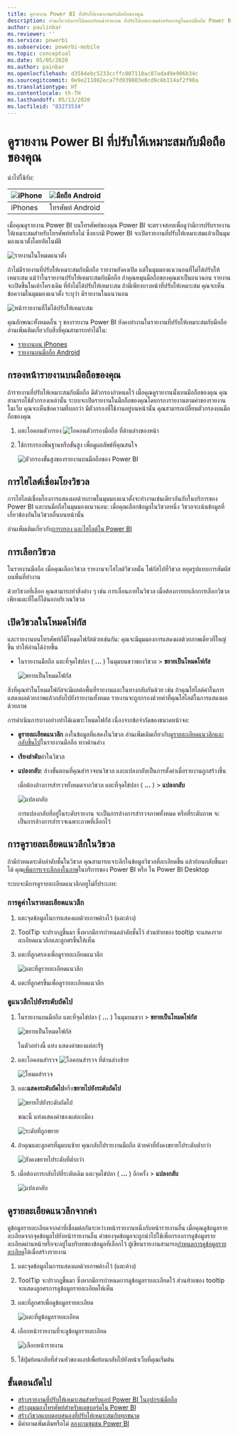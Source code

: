 ```yaml
---
title: ดูรายงาน Power BI ที่ปรับให้เหมาะสมกับมือถือของคุณ
description: อ่านเกี่ยวกับการโต้ตอบกับหน้ารายงาน ที่ปรับให้เหมาะสมสำหรับการดูในแอปมือถือ Power BI
author: paulinbar
ms.reviewer: ''
ms.service: powerbi
ms.subservice: powerbi-mobile
ms.topic: conceptual
ms.date: 05/05/2020
ms.author: painbar
ms.openlocfilehash: d3584ebc5233ccffc007118ac87ada49e906b34c
ms.sourcegitcommit: 0e9e211082eca7fd939803e0cd9c6b114af2f90a
ms.translationtype: HT
ms.contentlocale: th-TH
ms.lasthandoff: 05/13/2020
ms.locfileid: "83273534"
---
```

# <a name="view-power-bi-reports-optimized-for-your-phone"></a>ดูรายงาน Power BI ที่ปรับให้เหมาะสมกับมือถือของคุณ

นำไปใช้กับ:

| ![iPhone](./media/mobile-apps-view-phone-report/ios-logo-40-px.png) | ![มือถือ Android](./media/mobile-apps-view-phone-report/android-logo-40-px.png) |
|:--- |:--- |
| iPhones |โทรศัพท์ Android |

เมื่อคุณดูรายงาน Power BI บนโทรศัพท์ของคุณ Power BI จะตรวจสอบเพื่อดูว่ามีการปรับรายงานให้เหมาะสมสำหรับโทรศัพท์หรือไม่ ซึ่งหากมี Power BI จะเปิดรายงานที่ปรับให้เหมาะสมแล้วเป็นมุมมองแนวตั้งโดยอัตโนมัติ

![รายงานในโหมดแนวตั้ง](./media/mobile-apps-view-phone-report/07-power-bi-phone-report-portrait.png)

ถ้าไม่มีรายงานที่ปรับให้เหมาะสมกับมือถือ รายงานยังคงเปิด แต่ในมุมมองแนวนอนที่ไม่ได้ปรับให้เหมาะสม แม้ว่าในรายงานปรับให้เหมาะสมกับมือถือ ถ้าคุณหมุนมือถือของคุณมาเป็นแนวนอน รายงานจะเปิดขึ้นในเค้าโครงเดิม ที่ยังไม่ได้ปรับให้เหมาะสม ถ้ามีเพียงบางหน้าที่ปรับให้เหมาะสม คุณจะเห็นข้อความในมุมมองแนวตั้ง ระบุว่า มีรายงานในแนวนอน

![หน้ารายงานที่ไม่ได้ปรับให้เหมาะสม](./media/mobile-apps-view-phone-report/06-power-bi-phone-report-page-not-optimized.png)

คุณลักษณะทั้งหมดอื่น ๆ ของรายงาน Power BI ยังคงทำงานในรายงานที่ปรับให้เหมาะสมกับมือถือ อ่านเพิ่มเติมเกี่ยวกับสิ่งที่คุณสามารถทำได้ใน:

* [รายงานบน iPhones](mobile-reports-in-the-mobile-apps.md) 
* [รายงานบนมือถือ Android](mobile-reports-in-the-mobile-apps.md)

## <a name="filter-the-report-page-on-a-phone"></a>กรองหน้ารายงานบนมือถือของคุณ
ถ้ารายงานที่ปรับให้เหมาะสมกับมือถือ มีตัวกรองกำหนดไว้ เมื่อคุณดูรายงานนั้นบนมือถือของคุณ คุณสามารถใช้ตัวกรองเหล่านั้น ระบบจะเปิดรายงานในมือถือของคุณโดยกรองรายงานตามค่าของรายงานในเว็บ คุณจะเห็นข้อความที่บอกว่า มีตัวกรองที่ใช้งานอยู่บนหน้านั้น คุณสามารถเปลี่ยนตัวกรองบนมือถือของคุณ

1. แตะไอคอนตัวกรอง ![ไอคอนตัวกรองมือถือ](./media/mobile-apps-view-phone-report/power-bi-phone-filter-icon.png) ที่ด้านล่างของหน้า

2. ใช้การกรองพื้นฐานหรือขั้นสูง เพื่อดูผลลัพธ์ที่คุณสนใจ
   
    ![ตัวกรองขั้นสูงของรายงานบนมือถือของ Power BI](./media/mobile-apps-view-phone-report/power-bi-iphone-advanced-filter-toronto.png)

## <a name="cross-highlight-visuals"></a>การไฮไลต์เชื่อมโยงวิชวล
การไฮไลต์เชื่อมโยงการแสดงผลด้วยภาพในมุมมองแนวตั้งจะทำงานเช่นเดียวกันกับในบริการของ Power BI และบนมือถือในมุมมองแนวนอน: เมื่อคุณเลือกข้อมูลในวิชวลหนึ่ง วิชวลจะเน้นข้อมูลที่เกี่ยวข้องกันในวิชวลอื่นบนหน้านั้น

อ่านเพิ่มเติมเกี่ยวกับ[การกรอง และไฮไลต์ใน Power BI](../../create-reports/power-bi-reports-filters-and-highlighting.md)

## <a name="select-visuals"></a>การเลือกวิชวล
ในรายงานมือถือ เมื่อคุณเลือกวิชวล รายงานจะไฮไลต์วิชวลนั้น โฟกัสไปที่วิชวล หยุดรูปแบบการสัมผัสบนพื่นที่ทำงาน

ด้วยวิชวลที่เลือก คุณสามารถทำสิ่งต่าง ๆ เช่น การเลื่อนภายในวิชวล เมื่อต้องการยกเลิกการเลือกวิชวล เพียงแตะที่ใดก็ได้นอกบริเวณวิชวล

## <a name="open-visuals-in-focus-mode"></a>เปิดวิชวลในโหมดโฟกัส
และรายงานบนโทรศัพท์ก็มีโหมดโฟกัสด้วยเช่นกัน: คุณจะมีมุมมองการแสดงผลด้วยภาพเดี่ยวที่ใหญ่ขึ้น ทำให้อ่านได้ง่ายขึ้น

* ในรายงานมือถือ แตะที่จุดไข่ปลา ( **...** ) ในมุมบนขวาของวิชวล > **ขยายเป็นโหมดโฟกัส**
  
    ![ขยายเป็นโหมดโฟกัส](././media/mobile-apps-view-phone-report/power-bi-phone-report-focus-mode.png)

สิ่งที่คุณทำในโหมดโฟกัสจะมีผลต่อพื้นที่รายงานและในทางกลับกันด้วย เช่น ถ้าคุณไฮไลต์ค่าในการแสดงผลด้วยภาพแล้วกลับไปยังรายงานทั้งหมด รายงานจะถูกกรองด้วยค่าที่คุณไฮไลต์ในการแสดงผลด้วยภาพ

การดำเนินการบางอย่างทำได้เฉพาะโหมดโฟกัส เนื่องจากข้อจำกัดของขนาดหน้าจอ:

* **ดูรายละเอียดแนวลึก** ลงในข้อมูลที่แสดงในวิชวล อ่านเพิ่มเติมเกี่ยวกับ[ดูรายละเอียดแนวลึกและกลับขึ้นไป](mobile-apps-view-phone-report.md#drill-down-in-a-visual)ในรายงานมือถือ ทางด้านล่าง
* **เรียงลำดับ**ค่าในวิชวล
* **แปลงกลับ**: ล้างขั้นตอนที่คุณสำรวจบนวิชวล และแปลงกลับเป็นการตั้งค่าเมื่อรายงานถูกสร้างขึ้น
  
    เมื่อต้องล้างการสำรวจทั้งหมดจากวิชวล แตะที่จุดไข่ปลา ( **...** ) > **แปลงกลับ**
  
    ![แปลงกลับ](././media/mobile-apps-view-phone-report/power-bi-phone-report-revert-levels.png)
  
    การแปลงกลับที่อยู่ในระดับรายงาน จะเป็นการล้างการสำรวจภาพทั้งหมด หรือที่ระดับภาพ จะเป็นการล้างการสำรวจเฉพาะภาพที่เลือกไว้   

## <a name="drill-down-in-a-visual"></a>การดูรายละเอียดแนวลึกในวิชวล
ถ้ามีกำหนดระดับลำดับชั้นในวิชวล คุณสามารถเจาะลึกในข้อมูลวิชวลที่ละเอียดขึ้น แล้วย้อนกลับขึ้นมาได้ คุณ[เพิ่มการเจาะลึกลงในภาพ](../end-user-drill.md)ในบริการของ Power BI หรือ ใน Power BI Desktop

ระบบจะมีการดูรายละเอียดแนวลึกอยูไม่กี่ประเภท:

### <a name="drill-down-on-a-value"></a>การดูค่าในรายละเอียดแนวลึก
1. แตะจุดข้อมูลในการแสดงผลด้วยภาพค้างไว้ (แตะค้าง)
2. ToolTip จะปรากฎขึ้นมา ซึ่งหากมีการกำหนดลำดับชั้นไว้ ส่วนท้ายของ tooltip จะแสดงรายละเอียดแนวลึกและลูกศรขึ้นให้เห็น
3. แตะที่ลูกศรลงเพื่อดูรายละเอียดแนวลึก

    ![แตะที่ดูรายละเอียดแนวลึก](././media/mobile-apps-view-phone-report/report-drill-down.png)
    
4. แตะที่ลูกศรขึ้นเพื่อดูรายละเอียดแนวลึก

### <a name="drill-to-next-level"></a>ดููแนวลึกไปยังระดับถัดไป
1. ในรายงานบนมือถือ แตะที่จุดไข่ปลา ( **...** ) ในมุมบนขวา > **ขยายเป็นโหมดโฟกัส**
   
    ![ขยายเป็นโหมดโฟกัส](././media/mobile-apps-view-phone-report/power-bi-phone-report-focus-mode.png)
   
    ในตัวอย่างนี้ แท่ง แสดงค่าของแต่ละรัฐ
2. แตะไอคอนสำรวจ ![ไอคอนสำรวจ](./media/mobile-apps-view-phone-report/power-bi-phone-report-explore-icon.png) ที่ด้านล่างซ้าย
   
    ![โหมดสำรวจ](./media/mobile-apps-view-phone-report/power-bi-phone-report-explore-mode.png)
3. แตะ**แสดงระดับถัดไป**หรือ**ขยายไปยังระดับถัดไป**
   
    ![ขยายไปยังระดับถัดไป](./media/mobile-apps-view-phone-report/power-bi-phone-report-expand-levels.png)
   
    ขณะนี้ แท่งแสดงค่าของแต่ละเมือง
   
    ![ระดับที่ถูกขยาย](./media/mobile-apps-view-phone-report/power-bi-phone-report-expanded-levels.png)
4. ถ้าคุณแตะลูกศรที่มุมบนซ้าย คุณกลับไปรายงานมือถือ ด้วยค่าที่ยังคงขยายไประดับต่ำกว่า
   
    ![ยังคงขยายไประดับที่ต่ำกว่า](./media/mobile-apps-view-phone-report/power-bi-back-to-phone-report-expanded-levels.png)
5. เมื่อต้องการกลับไปที่ระดับเดิม แตะจุดไข่ปลา ( **...** ) อีกครั้ง > **แปลงกลับ**
   
    ![แปลงกลับ](././media/mobile-apps-view-phone-report/power-bi-phone-report-revert-levels.png)

## <a name="drill-through-from-a-value"></a>ดูรายละเอียดแนวลึกจากค่า
ดูข้อมูลรายละเอียดจากค่าที่เชื่อมต่อกันระหว่างหน้ารายงานหนึ่งกับหน้ารายงานอื่น เมื่อคุณดูข้อมูลรายละเอียดจากจุดข้อมูลไปยังหน้ารายงานอื่น ค่าของจุดข้อมูลจะถูกนำไปใช้เพื่อกรองการดูข้อมูลรายละเอียดผ่านหน้าหรือจะอยู่ในบริบทของข้อมูลที่เลือกไว้
ผู้เขียนรายงานสามารถ[กำหนดการดูข้อมูลรายละเอียด](https://docs.microsoft.com/power-bi/desktop-drillthrough)ได้เมื่อสร้างรายงาน

1. แตะจุดข้อมูลในการแสดงผลด้วยภาพค้างไว้ (แตะค้าง)
2. ToolTip จะปรากฎขึ้นมา ซึ่งหากมีการกำหนดการดูข้อมูลรายละเอียดไว้ ส่วนท้ายของ tooltip จะแสดงลูกศรการดูข้อมูลรายละเอียดให้เห็น
3. แตะที่ลูกศรเพื่อดูข้อมูลรายละเอียด

    ![แตะที่ดูข้อมูลรายละเอียด](././media/mobile-apps-view-phone-report/report-drill-through1.png)

4. เลือกหน้ารายงานที่จะดูข้อมูลรายละเอียด

    ![เลือกหน้ารายงาน](././media/mobile-apps-view-phone-report/report-drill-through2.png)

5. ใช้ปุ่มย้อนกลับที่ส่วนหัวของแอปเพื่อย้อนกลับไปยังหน้าเว็บที่คุณเริ่มต้น


## <a name="next-steps"></a>ขั้นตอนถัดไป
* [สร้างรายงานที่ปรับให้เหมาะสมสำหรับแอป Power BI ในอุปกรณ์มือถือ](../../create-reports/desktop-create-phone-report.md)
* [สร้างมุมมองโทรศัพท์สำหรับแดชบอร์ดใน Power BI](../../create-reports/service-create-dashboard-mobile-phone-view.md)
* [สร้างวิชวลแบบตอบสนองที่ปรับให้เหมาะสมกับทุกขนาด](../../visuals/desktop-create-responsive-visuals.md)
* มีคำถามเพิ่มเติมหรือไม่ [ลองถามชุมชน Power BI](https://community.powerbi.com/)
